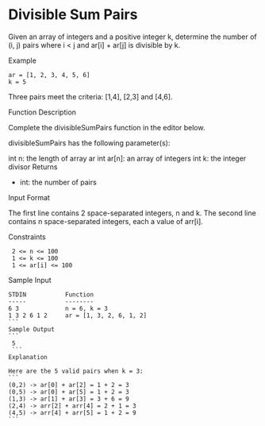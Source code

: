 Divisible Sum Pairs
=============

Given an array of integers and a positive integer k, determine the number of (i, j) pairs where i < j and ar[i] + ar[j]  is divisible by k.

Example
```
ar = [1, 2, 3, 4, 5, 6]
k = 5
```

Three pairs meet the criteria: [1,4], [2,3] and [4,6].

Function Description

Complete the divisibleSumPairs function in the editor below.

divisibleSumPairs has the following parameter(s):

int n: the length of array ar
int ar[n]: an array of integers
int k: the integer divisor
Returns
- int: the number of pairs

Input Format

The first line contains 2 space-separated integers, n and k.
The second line contains n space-separated integers, each a value of arr[i].

Constraints
```
 2 <= n <= 100
 1 <= k <= 100
 1 <= ar[i] <= 100
```

Sample Input
````
STDIN           Function
-----           --------
6 3             n = 6, k = 3
1 3 2 6 1 2     ar = [1, 3, 2, 6, 1, 2]
```
Sample Output
```
 5
 ```
Explanation

Here are the 5 valid pairs when k = 3:
```
(0,2) -> ar[0] + ar[2] = 1 + 2 = 3
(0,5) -> ar[0] + ar[5] = 1 + 2 = 3
(1,3) -> ar[1] + ar[3] = 3 + 6 = 9
(2,4) -> arr[2] + arr[4] = 2 + 1 = 3
(4,5) -> arr[4] + arr[5] = 1 + 2 = 9
```

